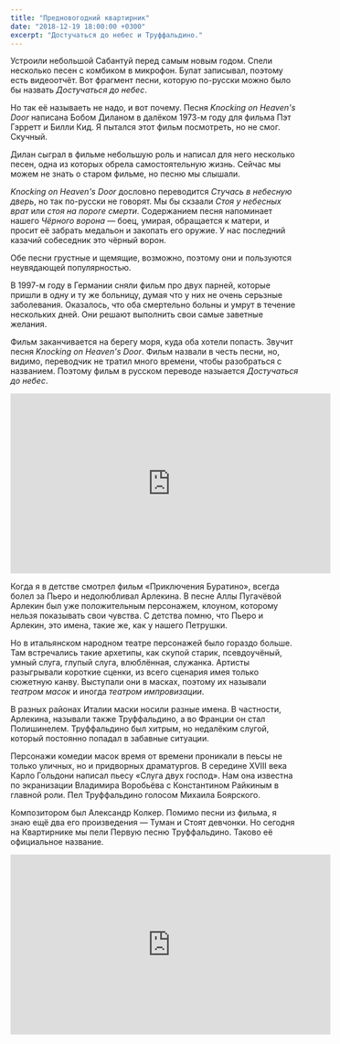 ```yaml
---
title: "Предновогодний квартирник"
date: "2018-12-19 18:00:00 +0300"
excerpt: "Достучаться до небес и Труффальдино."
---
```


Устроили небольшой Сабантуй перед самым новым годом. Спели несколько песен с комбиком в микрофон.
Булат записывал, поэтому есть видеоотчёт. Вот фрагмент песни, которую по-русски можно
было бы назвать *Достучаться до небес*.

Но так её называеть не надо, и вот почему. Песня *Knocking on Heaven's Door* написана Бобом Диланом в далёком 1973-м году для фильма
Пэт Гэрретт и Билли Кид. Я пытался этот фильм посмотреть, но не смог. Скучный.

Дилан сыграл в фильме небольшую роль и написал для него несколько песен, одна из которых обрела самостоятельную жизнь. Сейчас мы
можем не знать о старом фильме, но песню мы слышали.

*Knocking on Heaven's Door* дословно переводится *Стучась в небесную дверь*, но так по-русски не говорят. Мы бы скзаали *Стоя у небесных врат*
или *стоя на пороге смерти*. Содержанием песня напоминает нашего *Чёрного ворона*&nbsp;&mdash; боец, умирая, обращается к матери,
и просит её забрать медальон и закопать его оружие. У нас последний казачий собеседник это чёрный ворон.

Обе песни грустные и щемящие, возможно, поэтому они и пользуются неувядающей популярностью.

В 1997-м году в Германии сняли фильм про двух парней, которые пришли в одну и ту же больницу, думая что у них не очень серьзные заболевания.
Оказалось, что оба смертельно больны и умрут в течение нескольких дней. Они решают выполнить свои самые заветные желания.

Фильм заканчивается на берегу моря, куда оба хотели попасть. Звучит песня *Knocking on Heaven's Door*. Фильм назвали в честь песни,
но, видимо, переводчик не тратил много времени, чтобы разобраться с названием. Поэтому фильм в русском переводе назыается *Достучаться до небес*.

<div class="video-wrapper">
  <iframe width="560" height="315" src="https://www.youtube.com/embed/szDY06ViMJU" frameborder="0" allow="accelerometer; autoplay; encrypted-media; gyroscope; picture-in-picture" allowfullscreen></iframe>
</div>

Когда я в детстве смотрел фильм &laquo;Приключения Буратино&raquo;, всегда болел за Пьеро и недолюбливал Арлекина.
В песне Аллы Пугачёвой Арлекин был уже положительным персонажем, клоуном, которому нельзя показывать свои чувства.
С детства помню, что Пьеро и Арлекин, это имена, такие же, как у нашего Петрушки.

Но в итальянском народном театре персонажей было гораздо больше. Там встречались такие архетипы, как скупой старик,
псевдоучёный, умный слуга, глупый слуга, влюблённая, служанка. Артисты разыгрывали короткие сценки, из всего
сценария имея только сюжетную канву. Выступали они в масках, поэтому их называли
*театром масок* и иногда *театром импровизации*.

В разных районах Италии маски носили разные имена. В частности, Арлекина, называли также
Труффальдино, а во Франции он стал Полишинелем. Труффальдино был хитрым, но недалёким слугой, который постоянно попадал в забавные ситуации.

Персонажи комедии масок время от времени проникали в пеьсы не только уличных, но и придворных драматургов. В середине
XVIII века Карло Гольдони написал пьесу &laquo;Слуга двух господ&raquo;. Нам она известна по экранизации Владимира Воробьёва
с Константином Райкиным в главной роли. Пел Труффальдино голосом Михаила Боярского.

Композитором был Александр Колкер. Помимо песни из фильма, я знаю ещё два его произведения&nbsp;&mdash; Туман
и Стоят девчонки. Но сегодня на Квартирнике мы пели Первую песню Труффальдино. Таково её официальное название.

<div class="video-wrapper">
  <iframe width="560" height="315" src="https://www.youtube.com/embed/pdlgp_uepk4" frameborder="0" allow="accelerometer; autoplay; encrypted-media; gyroscope; picture-in-picture" allowfullscreen></iframe>
</div>

